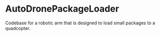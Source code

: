 # AutoDronePackageLoader
Codebase for a robotic arm that is designed to load small packages to a quadcopter.
